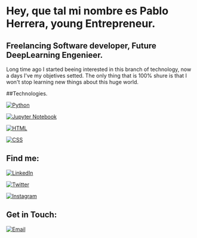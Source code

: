 # Hey, que tal mi nombre es Pablo Herrera, young Entrepreneur.


## Freelancing Software developer, Future DeepLearning Engenieer.

Long time ago I started beeing interested in this branch of technology, now a days I've my objetives setted. The only thing that is 100% shure is that I won't stop learning new things about this huge world.

##Technologies.

[![Python](https://img.shields.io/badge/Python-FFD43B?style=for-the-badge&logo=python&logoColor=white&labelColor=FFD43B)](https://github.com/pabloherrera)
</br>

[![Jupyter Notebook](https://img.shields.io/badge/Jupyter_Notebook-F37626?style=for-the-badge&logo=jupyter&logoColor=white&labelColor=F37626)](https://github.com/pabloherrera)
</br>

[![HTML](https://img.shields.io/badge/HTML-DD4B25?style=for-the-badge&logo=html5&logoColor=white&labelColor=DD4B25)](https://github.com/pabloherrera)
</br>

[![CSS](https://img.shields.io/badge/CSS-1572B6?style=for-the-badge&logo=css3&logoColor=white&labelColor=1572B6)](https://github.com/pabloherrera)
</br>

## Find me:

[![LinkedIn](https://img.shields.io/badge/LinkedIn-Pablo_Herrera-0077B5?style=for-the-badge&logo=linkedin&logoColor=white&labelColor=101010)](https://www.linkedin.com/in/pablo-herrera-gonz%C3%A1lez-448794266/)
</br>

[![Twitter](https://img.shields.io/badge/Twitter-Pablo_Herrera-1DA1F2?style=for-the-badge&logo=twitter&logoColor=white&labelColor=000000)](https://twitter.com/pabloherrera)
</br>

[![Instagram](https://img.shields.io/badge/Instagram-Pablo_Herrera-E1306C?style=for-the-badge&logo=instagram&logoColor=white&labelColor=FFC0CB)](https://www.instagram.com/pabloherrera/)
</br>


## Get in Touch:
[![Email](https://img.shields.io/badge/proyectostartup@gmail.com-email-D14836?style=for-the-badge&logo=gmail&logoColor=white&labelColor=101010)](mailto:proyectostartup@gmail.com)
</br>

